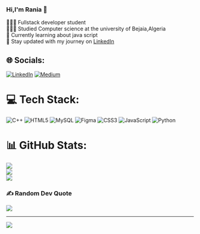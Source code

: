 ### Hi,I'm Rania 👋
👩🏻‍💻 Fullstack developer student </br>
👩🏻‍🎓 Studied Computer science at the university of Bejaia,Algeria </br>
💭 Currently learning about java script </br>
🛜 Stay updated with my journey on [LinkedIn](https://linkedin.com/in/rania-benamara-b342602b0)

<!--
**rania-benamara/rania-benamara** is a ✨ _special_ ✨ repository because its `README.md` (this file) appears on your GitHub profile.

Here are some ideas to get you started:

- 🔭 I’m currently working on ...
- 🌱 I’m currently learning ...
- 👯 I’m looking to collaborate on ...
- 🤔 I’m looking for help with ...
- 💬 Ask me about ...
- 📫 How to reach me: ...
- 😄 Pronouns: ...
- ⚡ Fun fact: ...
-->

## 🌐 Socials:
[![LinkedIn](https://img.shields.io/badge/LinkedIn-%230077B5.svg?logo=linkedin&logoColor=white)](https://linkedin.com/in/rania-benamara-b342602b0) [![Medium](https://img.shields.io/badge/Medium-12100E?logo=medium&logoColor=white)]([https://medium.com/@raniabenamara1101]) 

# 💻 Tech Stack:
![C++](https://img.shields.io/badge/c++-%2300599C.svg?style=for-the-badge&logo=c%2B%2B&logoColor=white) ![HTML5](https://img.shields.io/badge/html5-%23E34F26.svg?style=for-the-badge&logo=html5&logoColor=white) ![MySQL](https://img.shields.io/badge/mysql-%2300000f.svg?style=for-the-badge&logo=mysql&logoColor=white) ![Figma](https://img.shields.io/badge/figma-%23F24E1E.svg?style=for-the-badge&logo=figma&logoColor=white) ![CSS3](https://img.shields.io/badge/css3-%231572B6.svg?style=for-the-badge&logo=css3&logoColor=white) ![JavaScript](https://img.shields.io/badge/javascript-%23323330.svg?style=for-the-badge&logo=javascript&logoColor=%23F7DF1E) ![Python](https://img.shields.io/badge/python-3670A0?style=for-the-badge&logo=python&logoColor=ffdd54)
# 📊 GitHub Stats:
![](https://github-readme-stats.vercel.app/api?username=rania-benamara&theme=radical&hide_border=false&include_all_commits=false&count_private=false)<br/>
![](https://github-readme-streak-stats.herokuapp.com/?user=rania-benamara&theme=radical&hide_border=false)<br/>
![](https://github-readme-stats.vercel.app/api/top-langs/?username=rania-benamara&theme=radical&hide_border=false&include_all_commits=false&count_private=false&layout=compact)

### ✍️ Random Dev Quote
![](https://quotes-github-readme.vercel.app/api?type=horizontal&theme=radical)

---
[![](https://visitcount.itsvg.in/api?id=rania-benamara&icon=0&color=0)](https://visitcount.itsvg.in)

<!-- Proudly created with GPRM ( https://gprm.itsvg.in ) -->

